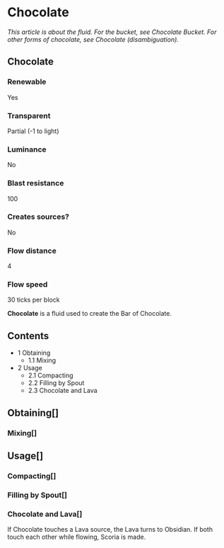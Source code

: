 # Chocolate

*This article is about the fluid. For the bucket, see Chocolate Bucket. For other forms of chocolate, see Chocolate (disambiguation).*

## Chocolate

### Renewable

Yes

### Transparent

Partial (-1 to light)

### Luminance

No

### Blast resistance

100

### Creates sources?

No

### Flow distance

4

### Flow speed

30 ticks per block

**Chocolate** is a fluid used to create the Bar of Chocolate.

## Contents

- 1 Obtaining
    - 1.1 Mixing
- 2 Usage
    - 2.1 Compacting
    - 2.2 Filling by Spout
    - 2.3 Chocolate and Lava

## Obtaining[]

### Mixing[]

## Usage[]

### Compacting[]

### Filling by Spout[]

### Chocolate and Lava[]

If Chocolate touches a Lava source, the Lava turns to Obsidian. If both touch each other while flowing, Scoria is made.